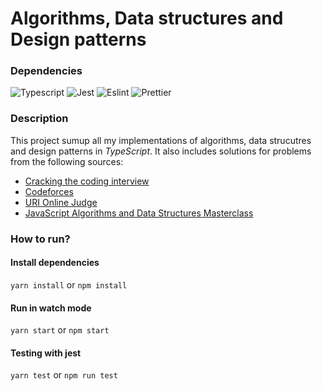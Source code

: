 # Algorithms, Data structures and Design patterns

### Dependencies
![Typescript](https://img.shields.io/static/v1?label=Typescript&message=4.4.4&color=blue)
![Jest](https://img.shields.io/static/v1?label=Jest&message=27.3.1&color=blue)
![Eslint](https://img.shields.io/static/v1?label=Eslint&message=8.1.0&color=blue)
![Prettier](https://img.shields.io/static/v1?label=Prettier&message=2.4.1&color=blue)

### Description
  This project sumup all my implementations of algorithms, data strucutres and design patterns in *TypeScript*. It also includes solutions
for problems from the following sources:

* [Cracking the coding interview](https://www.crackingthecodinginterview.com/)
* [Codeforces](https://codeforces.com/)
* [URI Online Judge](https://www.urionlinejudge.com.br)
* [JavaScript Algorithms and Data Structures Masterclass](https://www.udemy.com/course/js-algorithms-and-data-structures-masterclass/)

### How to run?

#### Install dependencies

`yarn install` or `npm install`

#### Run in watch mode

`yarn start` or `npm start`

#### Testing with jest
`yarn test` or `npm run test`


